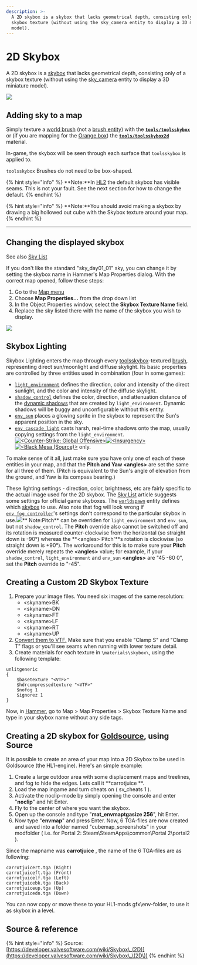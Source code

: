 ```yaml
---
description: >-
  A 2D skybox is a skybox that lacks geometrical depth, consisting only of a
  skybox texture (without using the sky_camera entity to display a 3D miniature
  model).
---
```


# 2D Skybox

A 2D skybox is a [skybox](./) that lacks geometrical depth, consisting only of a skybox texture (without using the [sky\_camera](https://developer.valvesoftware.com/wiki/Sky\_camera) entity to display a 3D miniature model).

![](../../../.gitbook/assets/skybox\_template.jpg)

## Adding sky to a map

Simply texture a [world brush](https://developer.valvesoftware.com/wiki/World\_brush) (not a [brush entity](https://developer.valvesoftware.com/wiki/Brush\_entity)) with the [**`tools/toolsskybox`**](https://developer.valvesoftware.com/wiki/Tool\_textures) or (if you are mapping for the [Orange box](https://developer.valvesoftware.com/wiki/Orange\_box)) the [**`tools/toolsskybox2d`**](https://developer.valvesoftware.com/wiki/Tool\_textures) material.

In-game, the skybox will be seen through each surface that `toolsskybox` is applied to.

`toolsskybox` Brushes do not need to be box-shaped.

{% hint style="info" %}
**Note:**In [HL2](https://developer.valvesoftware.com/wiki/HL2) the default skybox has visible seams. This is not your fault. See the next section for how to change the default.
{% endhint %}

{% hint style="info" %}
**Note:**You should avoid making a skybox by drawing a big hollowed out cube with the Skybox texture around your map.
{% endhint %}

****

## Changing the displayed skybox

See also [Sky List](https://developer.valvesoftware.com/wiki/Sky\_List)

If you don't like the standard "sky\_day01\_01" sky, you can change it by setting the skybox name in Hammer's Map Properties dialog. With the correct map opened, follow these steps:

1. Go to the [Map menu](https://developer.valvesoftware.com/wiki/Hammer\_Map\_Menu)
2. Choose **Map Properties...** from the drop down list
3. In the Object Properties window, select the **Skybox Texture Name** field.
4. Replace the sky listed there with the name of the skybox you wish to display.

![](../../../.gitbook/assets/sky\_change.png)

## Skybox Lighting

Skybox Lighting enters the map through every [toolsskybox](https://developer.valvesoftware.com/wiki/Skybox)-textured [brush](https://developer.valvesoftware.com/wiki/Brush), representing direct sun/moonlight and diffuse skylight. Its basic properties are controlled by three entities used in combination (four in some games):

* [`light_environment`](https://developer.valvesoftware.com/wiki/Light\_environment) defines the direction, color and intensity of the direct sunlight, and the color and intensity of the diffuse skylight.
* [`shadow_control`](https://developer.valvesoftware.com/wiki/Shadow\_control) defines the color, direction, and attenuation distance of the [dynamic shadows](https://developer.valvesoftware.com/wiki/Dynamic\_Shadows) that are created by `light_environment`. Dynamic shadows will be buggy and unconfigurable without this entity.
* [`env_sun`](https://developer.valvesoftware.com/wiki/Env\_sun) places a glowing sprite in the skybox to represent the Sun's apparent position in the sky.
* [`env_cascade_light`](https://developer.valvesoftware.com/wiki/Env\_cascade\_light) casts harsh, real-time shadows onto the map, usually copying settings from the `light_environment`. [![\<Counter-Strike: Global Offensive>](https://developer.valvesoftware.com/w/images/3/35/Csgo.png)](https://developer.valvesoftware.com/wiki/Counter-Strike:\_Global\_Offensive)[![\<Insurgency>](https://developer.valvesoftware.com/w/images/a/af/Insurgency\_16x\_icon.png)](https://developer.valvesoftware.com/wiki/Insurgency)[![\<Black Mesa (Source)>](https://developer.valvesoftware.com/w/images/c/cc/Black\_mesa\_icon.png)](https://developer.valvesoftware.com/wiki/Black\_Mesa\_\(Source\)) only.

To make sense of it all, just make sure you have only one of each of these entities in your map, and that the **Pitch and Yaw \<angles>** are set the same for all three of them. (Pitch is equivalent to the Sun's angle of elevation from the ground, and Yaw is its compass bearing.)

These lighting settings - direction, color, brightness, etc are fairly specific to the actual image used for the 2D skybox. The [Sky List](https://developer.valvesoftware.com/wiki/Sky\_List) article suggests some settings for official game skyboxes. The [`worldspawn`](https://developer.valvesoftware.com/wiki/Worldspawn) entity defines which [skybox](https://developer.valvesoftware.com/wiki/Sky\_List) to use. Also note that fog will look wrong if [`env_fog_controller`](https://developer.valvesoftware.com/wiki/Env\_fog\_controller)'s settings don't correspond to the particular skybox in use.![](https://developer.valvesoftware.com/w/images/c/cc/Note.png)** Note:Pitch** can be overriden for `light_environment` and `env_sun`, but not `shadow_control`. The **Pitch** override also cannot be switched off and its rotation is measured counter-clockwise from the horizontal (so straight down is -90°) whereas the **\<angles> Pitch'**s rotation is clockwise (so straight down is +90°). The workaround for this is to make sure your **Pitch** override merely repeats the **\<angles>** value; for example, if your `shadow_control`, `light_environment` and `env_sun` **\<angles>** are "45 -60 0", set the **Pitch** override to "-45".

## Creating a Custom 2D Skybox Texture

1. Prepare your image files. You need six images of the same resolution:
   * \<skyname>BK
   * \<skyname>DN
   * \<skyname>FT
   * \<skyname>LF
   * \<skyname>RT
   * \<skyname>UP
2. [Convert them to VTF.](https://developer.valvesoftware.com/wiki/Creating\_a\_Material) Make sure that you enable "Clamp S" and "Clamp T" flags or you'll see seams when running with lower texture detail.
3. Create materials for each texture in `\materials\skybox\`, using the following template:

```
unlitgeneric
{
	$basetexture "<VTF>"
	$hdrcompressedtexture "<VTF>"
	$nofog 1
	$ignorez 1
}
```

Now, in [Hammer](https://developer.valvesoftware.com/wiki/Hammer), go to Map > Map Properties > Skybox Texture Name and type in your skybox name without any side tags.

## Creating a 2D skybox for [Goldsource](https://developer.valvesoftware.com/wiki/Goldsource), using Source

It is possible to create an area of your map into a 2D Skybox to be used in Goldsource (the HL1-engine). Here's an simple example:

1. Create a large outdoor area with some displacement maps and treelines, and fog to hide the edges. Lets call it **carrotjuice **.
2. Load the map ingame and turn cheats on ( sv\_cheats 1 ).
3. Activate the noclip-mode by simply opening the console and enter "**noclip**" and hit Enter.
4. Fly to the center of where you want the skybox.
5. Open up the console and type "**mat\_envmaptgasize 256**", hit Enter.
6. Now type "**envmap**" and press Enter. Now, 6 TGA-files are now created and saved into a folder named "cubemap\_screenshots" in your modfolder ( i.e. for Portal 2: Steam\SteamApps\common\Portal 2\portal2 ).

Since the mapname was **carrotjuice** , the name of the 6 TGA-files are as following:

```
carrotjuicert.tga (Right)
carrotjuiceft.tga (Front)
carrotjuicelf.tga (Left)
carrotjuicebk.tga (Back)
carrotjuiceup.tga (Up)
carrotjuicedn.tga (Down)
```

You can now copy or move these to your HL1-mods gfx\env-folder, to use it as skybox in a level.

## Source & reference

{% hint style="info" %}
Source: [https://developer.valvesoftware.com/wiki/Skybox\_(2D)](https://developer.valvesoftware.com/wiki/Skybox\_\(2D\))
{% endhint %}
